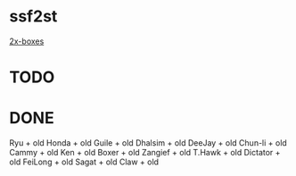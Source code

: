 # ssf2st

[2x-boxes](https://toufadev.github.io/ssf2st/index.html)

# TODO

# DONE

Ryu + old
Honda + old
Guile + old
Dhalsim + old
DeeJay + old
Chun-li + old
Cammy + old
Ken + old
Boxer + old
Zangief + old
T.Hawk + old
Dictator + old
FeiLong + old
Sagat + old
Claw + old
